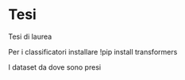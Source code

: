 # Tesi
Tesi di laurea


Per i classificatori installare !pip install transformers



I dataset da dove sono presi
